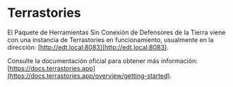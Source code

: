 # Terrastories

El Paquete de Herramientas Sin Conexión de Defensores de la Tierra viene con una instancia de Terrastories en funcionamiento, usualmente en la dirección: [http://edt.local:8083](http://edt.local:8083).

Consulte la documentación oficial para obtener más información: [https://docs.terrastories.app](https://docs.terrastories.app/overview/getting-started).